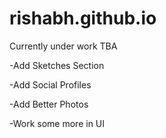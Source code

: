 ﻿# rishabh.github.io
 Currently under work
 TBA
  
  -Add Sketches Section
  
  
  -Add Social Profiles 
  
  -Add Better Photos
  
  -Work some more in UI
